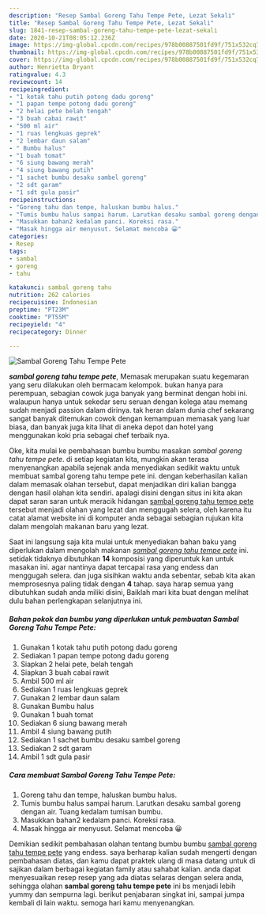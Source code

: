 ```yaml
---
description: "Resep Sambal Goreng Tahu Tempe Pete, Lezat Sekali"
title: "Resep Sambal Goreng Tahu Tempe Pete, Lezat Sekali"
slug: 1841-resep-sambal-goreng-tahu-tempe-pete-lezat-sekali
date: 2020-10-21T08:05:12.236Z
image: https://img-global.cpcdn.com/recipes/978b00887501fd9f/751x532cq70/sambal-goreng-tahu-tempe-pete-foto-resep-utama.jpg
thumbnail: https://img-global.cpcdn.com/recipes/978b00887501fd9f/751x532cq70/sambal-goreng-tahu-tempe-pete-foto-resep-utama.jpg
cover: https://img-global.cpcdn.com/recipes/978b00887501fd9f/751x532cq70/sambal-goreng-tahu-tempe-pete-foto-resep-utama.jpg
author: Henrietta Bryant
ratingvalue: 4.3
reviewcount: 14
recipeingredient:
- "1 kotak tahu putih potong dadu goreng"
- "1 papan tempe potong dadu goreng"
- "2 helai pete belah tengah"
- "3 buah cabai rawit"
- "500 ml air"
- "1 ruas lengkuas geprek"
- "2 lembar daun salam"
- " Bumbu halus"
- "1 buah tomat"
- "6 siung bawang merah"
- "4 siung bawang putih"
- "1 sachet bumbu desaku sambel goreng"
- "2 sdt garam"
- "1 sdt gula pasir"
recipeinstructions:
- "Goreng tahu dan tempe, haluskan bumbu halus."
- "Tumis bumbu halus sampai harum. Larutkan desaku sambal goreng dengan air. Tuang kedalam tumisan bumbu."
- "Masukkan bahan2 kedalam panci. Koreksi rasa."
- "Masak hingga air menyusut. Selamat mencoba 😀"
categories:
- Resep
tags:
- sambal
- goreng
- tahu

katakunci: sambal goreng tahu 
nutrition: 262 calories
recipecuisine: Indonesian
preptime: "PT23M"
cooktime: "PT55M"
recipeyield: "4"
recipecategory: Dinner

---
```



![Sambal Goreng Tahu Tempe Pete](https://img-global.cpcdn.com/recipes/978b00887501fd9f/751x532cq70/sambal-goreng-tahu-tempe-pete-foto-resep-utama.jpg)

<b><i>sambal goreng tahu tempe pete</i></b>, Memasak merupakan suatu kegemaran yang seru dilakukan oleh bermacam kelompok. bukan hanya para perempuan, sebagian cowok juga banyak yang berminat dengan hobi ini. walaupun hanya untuk sekedar seru seruan dengan kolega atau memang sudah menjadi passion dalam dirinya. tak heran dalam dunia chef sekarang sangat banyak ditemukan cowok dengan kemampuan memasak yang luar biasa, dan banyak juga kita lihat di aneka depot dan hotel yang menggunakan koki pria sebagai chef terbaik nya.

Oke, kita mulai ke pembahasan bumbu bumbu masakan <i>sambal goreng tahu tempe pete</i>. di setiap kegiatan kita, mungkin akan terasa menyenangkan apabila sejenak anda menyediakan sedikit waktu untuk membuat sambal goreng tahu tempe pete ini. dengan keberhasilan kalian dalam memasak olahan tersebut, dapat menjadikan diri kalian bangga dengan hasil olahan kita sendiri. apalagi disini dengan situs ini kita akan dapat saran saran untuk meracik hidangan <u>sambal goreng tahu tempe pete</u> tersebut menjadi olahan yang lezat dan menggugah selera, oleh karena itu catat alamat website ini di komputer anda sebagai sebagian rujukan kita dalam mengolah makanan baru yang lezat.




Saat ini langsung saja kita mulai untuk menyediakan bahan baku yang diperlukan dalam mengolah makanan <u><i>sambal goreng tahu tempe pete</i></u> ini. setidak tidaknya dibutuhkan <b>14</b> komposisi yang diperuntuk kan untuk masakan ini. agar nantinya dapat tercapai rasa yang endess dan menggugah selera. dan juga sisihkan waktu anda sebentar, sebab kita akan memprosesnya paling tidak dengan <b>4</b> tahap. saya harap semua yang dibutuhkan sudah anda miliki disini, Baiklah mari kita buat dengan melihat dulu bahan perlengkapan selanjutnya ini.

<!--inarticleads1-->

##### Bahan pokok dan bumbu yang diperlukan untuk pembuatan Sambal Goreng Tahu Tempe Pete:

1. Gunakan 1 kotak tahu putih potong dadu goreng
1. Sediakan 1 papan tempe potong dadu goreng
1. Siapkan 2 helai pete, belah tengah
1. Siapkan 3 buah cabai rawit
1. Ambil 500 ml air
1. Sediakan 1 ruas lengkuas geprek
1. Gunakan 2 lembar daun salam
1. Gunakan  Bumbu halus
1. Gunakan 1 buah tomat
1. Sediakan 6 siung bawang merah
1. Ambil 4 siung bawang putih
1. Sediakan 1 sachet bumbu desaku sambel goreng
1. Sediakan 2 sdt garam
1. Ambil 1 sdt gula pasir




<!--inarticleads2-->

##### Cara membuat Sambal Goreng Tahu Tempe Pete:

1. Goreng tahu dan tempe, haluskan bumbu halus.
1. Tumis bumbu halus sampai harum. Larutkan desaku sambal goreng dengan air. Tuang kedalam tumisan bumbu.
1. Masukkan bahan2 kedalam panci. Koreksi rasa.
1. Masak hingga air menyusut. Selamat mencoba 😀




Demikian sedikit pembahasan olahan tentang bumbu bumbu <u>sambal goreng tahu tempe pete</u> yang endess. saya berharap kalian sudah mengerti dengan pembahasan diatas, dan kamu dapat praktek ulang di masa datang untuk di sajikan dalam berbagai kegiatan family atau sahabat kalian. anda dapat menyesuaikan resep resep yang ada diatas selaras dengan selera anda, sehingga olahan <b>sambal goreng tahu tempe pete</b> ini bs menjadi lebih yummy dan sempurna lagi. berikut penjabaran singkat ini, sampai jumpa kembali di lain waktu. semoga hari kamu menyenangkan.
